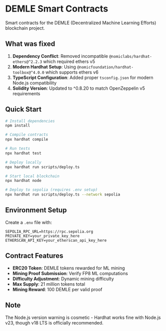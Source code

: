 # DEMLE Smart Contracts

Smart contracts for the DEMLE (Decentralized Machine Learning Efforts) blockchain project.

## What was fixed

1. **Dependency Conflict**: Removed incompatible `@nomiclabs/hardhat-ethers@^2.2.3` which required ethers v5
2. **Modern Hardhat Setup**: Using `@nomicfoundation/hardhat-toolbox@^4.0.0` which supports ethers v6
3. **TypeScript Configuration**: Added proper `tsconfig.json` for modern Node.js compatibility
4. **Solidity Version**: Updated to ^0.8.20 to match OpenZeppelin v5 requirements

## Quick Start

```bash
# Install dependencies
npm install

# Compile contracts
npx hardhat compile

# Run tests
npx hardhat test

# Deploy locally
npx hardhat run scripts/deploy.ts

# Start local blockchain
npx hardhat node

# Deploy to sepolia (requires .env setup)
npx hardhat run scripts/deploy.ts --network sepolia
```

## Environment Setup

Create a `.env` file with:
```
SEPOLIA_RPC_URL=https://rpc.sepolia.org
PRIVATE_KEY=your_private_key_here
ETHERSCAN_API_KEY=your_etherscan_api_key_here
```

## Contract Features

- **ERC20 Token**: DEMLE tokens rewarded for ML mining
- **Mining Proof Submission**: Verify FP8 ML computations
- **Difficulty Adjustment**: Dynamic mining difficulty
- **Max Supply**: 21 million tokens total
- **Mining Reward**: 100 DEMLE per valid proof

## Note

The Node.js version warning is cosmetic - Hardhat works fine with Node.js v23, though v18 LTS is officially recommended. 